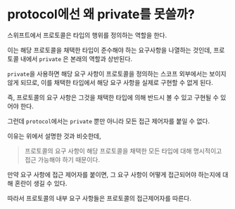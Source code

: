 # protocol에선 왜 private를 못쓸까?

스위프트에서 프로토콜은 타입의 행위를 정의하는 역할을 한다.

이는 해당 프로토콜을 채택한 타입이 준수해야 하는 요구사항을 나열하는 것인데, 프로토콜 내에서 `private` 은 본래의 역할과 상반된다.

`private`을 사용하면 해당 요구 사항이 프로토콜을 정의하는 스코프 외부에서는 보이지 않게 되므로, 이를 채택한 타입에서 해당 요구 사항을 실제로 구현할 수 없게 된다.

즉, 프로토콜의 요구 사항은 그것을 채택한 타입에 의해 반드시 볼 수 있고 구현될 수 있어야 한다.

그런데 `protocol`에서는 `private` 뿐만 아니라 모든 접근 제어자를 붙일 수 없다.

이유는 위에서 설명한 것과 비슷한데,

> 프로토콜의 요구 사항이 해당 프로토콜을 채택한 모든 타입에 대해 명시적이고 접근 가능해야 하기 때문이다.

만약 요구 사항에 접근 제어자를 붙이면, 그 요구 사항이 어떻게 접근되어야 하는지에 대해 혼란이 생길 수 있다.

따라서 프로토콜의 내부 요구 사항들은 프로토콜의 접근제어자를 따른다.
